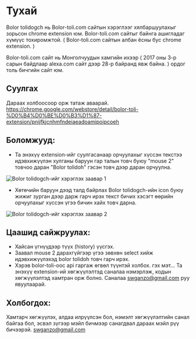 # Тухай

Bolor tolidogch нь Bolor-toli.com сайтын хэрэглээг хялбаршуулахыг зорьсон chrome extension юм. Bolor-toli.com сайтыг байнга ашигладаг хүмүүс тохиромжтой. ( Bolor-toli.com сайтын албан ёсны бус chrome extension. )

Bolor-toli.com сайт нь Монголчуудын хамгийн ихээр ( 2017 оны 3-р сарын байдлаар alexa.com сайт дээр 28-р байранд явж байна. ) ордог толь бичгийн сайт юм.

## Суулгах

Дараах холбоосоор орж татаж аваарай. https://chrome.google.com/webstore/detail/bolor-toli-%D0%B4%D0%BE%D0%B3%D1%87-extension/pnijfkjcnhmfndeiaeadoamipoipcoeh

## Боломжууд:

- Та энэхүү extension-ийг суулгасанаар орчуулахыг хүссэн текстээ идэвхижүүлэн хулганы баруун гар талын товч буюу "mouse 2" товчоо даран "Bolor tolidoh" гэсэн товч дээр даран орчуулна.

![Bolor tolidogch-ийг хэрэглэх заавар 1](https://imgur.com/byyVhPA)

- Хөтөчийн баруун дээд талд байрлах Bolor tolidogch-ийн icon буюу жижиг зурган дээр дарж гарч ирэх текст бичих хэсэгт өөрийн орчуулахыг хүссэн үгээ бичин хайх товч дарна.

![Bolor tolidogch-ийг хэрэглэх заавар 2](https://imgur.com/8KiZxbX)

## Цаашид сайжруулах:

- Хайсан үгнүүдээр түүх (history) үүсгэх.
- Заавал mouse 2 дарахгүйгээр үгээ зөвхөн select хийж идэвхижүүлэхэд bolor tolidoh товч гарч ирэх.
- Хэрэв bolor-toli-оос api гаргаж өгвөл түүнтэй холбох. гэх мэт...
  Та энэхүү extension-ий хөгжүүлэлтэд саналаа нэмэрлэж, кодын хөгжүүлэлтэд хамтран орж болно. Саналаа swganzo@gmail.com руу явуулаарай.

## Холбогдох:

Хамтарч хөгжүүлэх, алдаа илрүүлсэн бол, нэмэлт хөгжүүлэлтийн санал байгаа бол, эсвэл зүгээр мэйл бичмээр санагдвал дараах мэйл рүү бичээрэй.
swganzo@gmail.com
